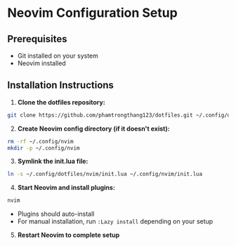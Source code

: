 # Neovim Configuration Setup

## Prerequisites
- Git installed on your system
- Neovim installed

## Installation Instructions

1. **Clone the dotfiles repository:**
```bash
git clone https://github.com/phamtrongthang123/dotfiles.git ~/.config/dotfiles
```

2. **Create Neovim config directory (if it doesn't exist):**
```bash
rm -rf ~/.config/nvim
mkdir -p ~/.config/nvim
```

3. **Symlink the init.lua file:**
```bash
ln -s ~/.config/dotfiles/nvim/init.lua ~/.config/nvim/init.lua
```

4. **Start Neovim and install plugins:**
```bash
nvim
```
- Plugins should auto-install
- For manual installation, run `:Lazy install` depending on your setup

5. **Restart Neovim to complete setup**
